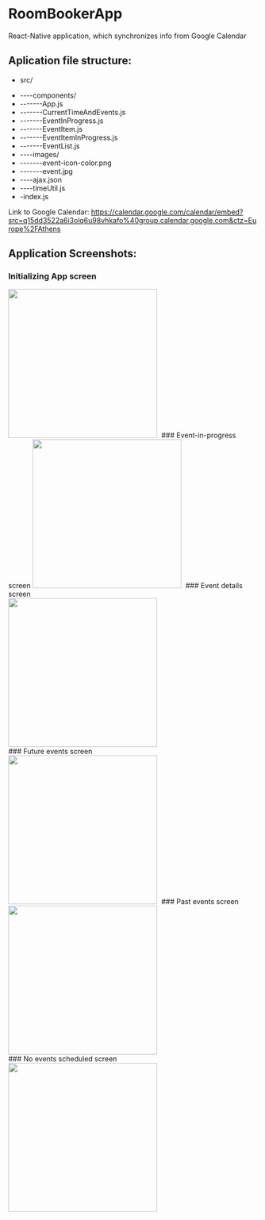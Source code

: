 # RoomBookerApp
React-Native application, which synchronizes info from Google Calendar



## Aplication file structure:
- src/
* ----components/
* -------App.js
* -------CurrentTimeAndEvents.js
* -------EventInProgress.js
* -------EventItem.js
* -------EventItemInProgress.js
* -------EventList.js
* ----images/
* -------event-icon-color.png
* -------event.jpg
* ----ajax.json
* ----timeUtil.js
* -index.js

Link to Google Calendar: https://calendar.google.com/calendar/embed?src=q15dd3522a6i3olq6u98vhkafo%40group.calendar.google.com&ctz=Europe%2FAthens

## Application Screenshots:
### Initializing App screen
<kbd>
  <img src="/Screenshots/SimulatorScreen_01.png" width="300"/>
</kbd>
### Event-in-progress screen 
<kbd>
  <img src="/Screenshots/SimulatorScreen_02.png" width="300"/>
</kbd>
### Event details screen</br>
<kbd>
  <img src="/Screenshots/SimulatorScreen_03.png" width="300"/>
</kbd>
</br>
### Future events screen</br>
<kbd>
  <img src="/Screenshots/SimulatorScreen_04.png" width="300"/>
</kbd>
### Past events screen</br>
<kbd>
  <img src="/Screenshots/SimulatorScreen_05.png" width="300"/>
</kbd>
</br>
### No events scheduled screen</br>
<kbd>
  <img src="/Screenshots/SimulatorScreen_06.png" width="300"/>
</kbd>
</br>


